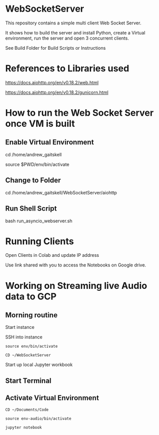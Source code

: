 # WebSocketServer

This repository contains a simple multi client Web Socket Server.

It shows how to build the server and install Python, create a Virtual environment, run the server and open 3 concurrent clients.

See Build Folder for Build Scripts or Instructions

# References to Libraries used

https://docs.aiohttp.org/en/v0.18.2/web.html

https://docs.aiohttp.org/en/v0.18.2/gunicorn.html

# How to run the Web Socket Server once VM is built

## Enable Virtual Environment

cd /home/andrew_gaitskell

source $PWD/env/bin/activate

## Change to Folder

cd /home/andrew_gaitskell/WebSocketServer/aiohttp

## Run Shell Script

bash run_asyncio_webserver.sh

# Running Clients

Open Clients in Colab and update IP address

Use link shared with you to access the Notebooks on Google drive.

# Working on Streaming live Audio data to GCP

## Morning routine

Start instance

SSH into instance

    source env/bin/activate
    
    CD ~/WebSocketServer
    
Start up local Jupyter workbook

## Start Terminal
    
## Activate Virtual Environment
    
    CD ~/Documents/Code
    
    source env-audio/bin/activate
    
    jupyter notebook
    
